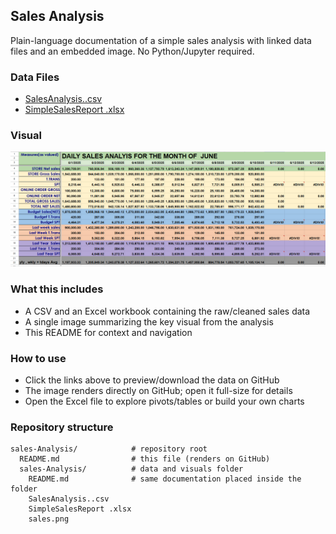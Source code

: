 ## Sales Analysis

Plain-language documentation of a simple sales analysis with linked data files and an embedded image. No Python/Jupyter required.

### Data Files
- [SalesAnalysis..csv](./sales-Analysis/SalesAnalysis..csv)
- [SimpleSalesReport .xlsx](./sales-Analysis/SimpleSalesReport%20.xlsx)

### Visual
![Sales overview](./sales-Analysis/sales.png)

### What this includes
- A CSV and an Excel workbook containing the raw/cleaned sales data
- A single image summarizing the key visual from the analysis
- This README for context and navigation

### How to use
- Click the links above to preview/download the data on GitHub
- The image renders directly on GitHub; open it full-size for details
- Open the Excel file to explore pivots/tables or build your own charts

### Repository structure
```text
sales-Analysis/            # repository root
  README.md                # this file (renders on GitHub)
  sales-Analysis/          # data and visuals folder
    README.md              # same documentation placed inside the folder
    SalesAnalysis..csv
    SimpleSalesReport .xlsx
    sales.png
```


